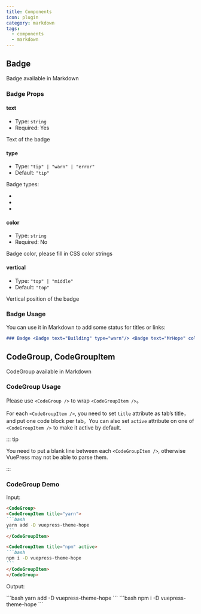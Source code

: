 ```yaml
---
title: Components
icon: plugin
category: markdown
tags:
  - components
  - markdown
---
```


## Badge

Badge available in Markdown

### Badge Props

#### text

- Type: `string`
- Required: Yes

Text of the badge

#### type

- Type: `"tip" | "warn" | "error"`
- Default: `"tip"`

Badge types:

- <Badge text="tip" type="tip" vertical="middle" />
- <Badge text="warn" type="warn" vertical="middle" />
- <Badge text="error" type="error" vertical="middle" />

#### color

- Type: `string`
- Required: No

Badge color, please fill in CSS color strings

#### vertical

- Type: `"top" | "middle"`
- Default: `"top"`

Vertical position of the badge

### Badge Usage

You can use it in Markdown to add some status for titles or links:

```md
### Badge <Badge text="Building" type="warn"/> <Badge text="MrHope" color="grey" />
```

## CodeGroup, CodeGroupItem

CodeGroup available in Markdown

### CodeGroup Usage

Please use `<CodeGroup />` to wrap `<CodeGroupItem />`。

For each `<CodeGroupItem />`, you need to set `title` attribute as tab’s title，and put one code block per tab。You can also set `active` attribute on one of `<CodeGroupItem />` to make it active by default.

::: tip

You need to put a blank line between each `<CodeGroupItem />`, otherwise VuePress may not be able to parse them.

:::

### CodeGroup Demo

Input:

````md
<CodeGroup>
<CodeGroupItem title="yarn">
```bash
yarn add -D vuepress-theme-hope
```
</CodeGroupItem>

<CodeGroupItem title="npm" active>
```bash
npm i -D vuepress-theme-hope
```
</CodeGroupItem>
</CodeGroup>
````

Output:

<CodeGroup>
<CodeGroupItem title="yarn">
```bash
yarn add -D vuepress-theme-hope
```
</CodeGroupItem>

<CodeGroupItem title="npm" active>
```bash
npm i -D vuepress-theme-hope
```
</CodeGroupItem>
</CodeGroup>
